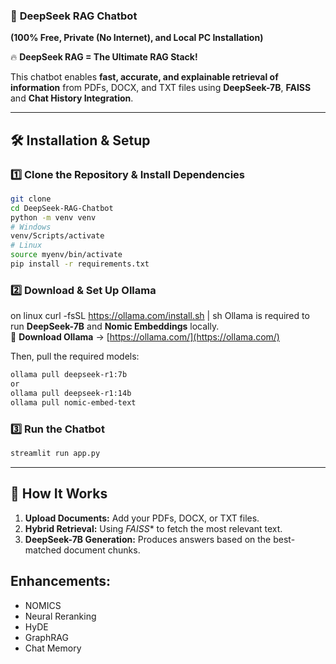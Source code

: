 ### 🚀 **DeepSeek RAG Chatbot**  
**(100% Free, Private (No Internet), and Local PC Installation)**  


🔥 **DeepSeek RAG = The Ultimate RAG Stack!**  

This chatbot enables **fast, accurate, and explainable retrieval of information** from PDFs, DOCX, and TXT files using **DeepSeek-7B**, **FAISS** and **Chat History Integration**.  

---

## **🛠️ Installation & Setup**
### **1️⃣ Clone the Repository & Install Dependencies**
```bash
git clone 
cd DeepSeek-RAG-Chatbot
python -m venv venv
# Windows
venv/Scripts/activate
# Linux 
source myenv/bin/activate
pip install -r requirements.txt
```

### **2️⃣ Download & Set Up Ollama**
on linux curl -fsSL https://ollama.com/install.sh | sh
Ollama is required to run **DeepSeek-7B** and **Nomic Embeddings** locally.  
🔗 **Download Ollama** → [https://ollama.com/](https://ollama.com/)  

Then, pull the required models:
```bash
ollama pull deepseek-r1:7b
or
ollama pull deepseek-r1:14b
ollama pull nomic-embed-text
```

### **3️⃣ Run the Chatbot**
```bash
streamlit run app.py
```
---

## **📌 How It Works**
1. **Upload Documents:** Add your PDFs, DOCX, or TXT files.  
2. **Hybrid Retrieval:** Using *FAISS** to fetch the most relevant text.   
3. **DeepSeek-7B Generation:** Produces answers based on the best-matched document chunks.  

## Enhancements:
- NOMICS
- Neural Reranking
- HyDE
- GraphRAG
- Chat Memory 
